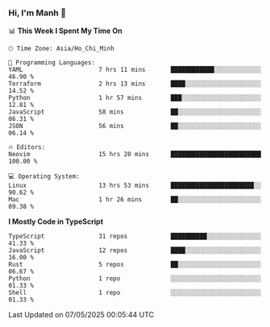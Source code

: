 ### Hi, I'm Manh 👋

<!--START_SECTION:waka-->
📊 **This Week I Spent My Time On** 

```text
🕑︎ Time Zone: Asia/Ho_Chi_Minh

💬 Programming Languages: 
YAML                     7 hrs 11 mins       ████████████░░░░░░░░░░░░░   46.90 % 
Terraform                2 hrs 13 mins       ████░░░░░░░░░░░░░░░░░░░░░   14.52 % 
Python                   1 hr 57 mins        ███░░░░░░░░░░░░░░░░░░░░░░   12.81 % 
JavaScript               58 mins             ██░░░░░░░░░░░░░░░░░░░░░░░   06.31 % 
JSON                     56 mins             ██░░░░░░░░░░░░░░░░░░░░░░░   06.14 % 

🔥 Editors: 
Neovim                   15 hrs 20 mins      █████████████████████████   100.00 % 

💻 Operating System: 
Linux                    13 hrs 53 mins      ███████████████████████░░   90.62 % 
Mac                      1 hr 26 mins        ██░░░░░░░░░░░░░░░░░░░░░░░   09.38 % 
```

**I Mostly Code in TypeScript** 

```text
TypeScript               31 repos            ██████████░░░░░░░░░░░░░░░   41.33 % 
JavaScript               12 repos            ████░░░░░░░░░░░░░░░░░░░░░   16.00 % 
Rust                     5 repos             ██░░░░░░░░░░░░░░░░░░░░░░░   06.67 % 
Python                   1 repo              ░░░░░░░░░░░░░░░░░░░░░░░░░   01.33 % 
Shell                    1 repo              ░░░░░░░░░░░░░░░░░░░░░░░░░   01.33 % 
```




 Last Updated on 07/05/2025 00:05:44 UTC
<!--END_SECTION:waka-->
